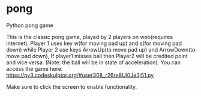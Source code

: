 # pong
Python pong game

This is the classic pong game, played by 2 players on web(requires internet), Player 1 uses key w(for moving pad up) and s(for moving pad down) while Player 2 use keys ArrowUp(to move pad up) and ArrowDown(to move pad down), If player1 misses ball then Player2 will be credited point and vice versa. (Note: the ball will be in state of acceleration). You can access the game here: https://py3.codeskulptor.org/#user308_r26re8Ul0Je3j51.py

Make sure to click the screen to enable functionality.
